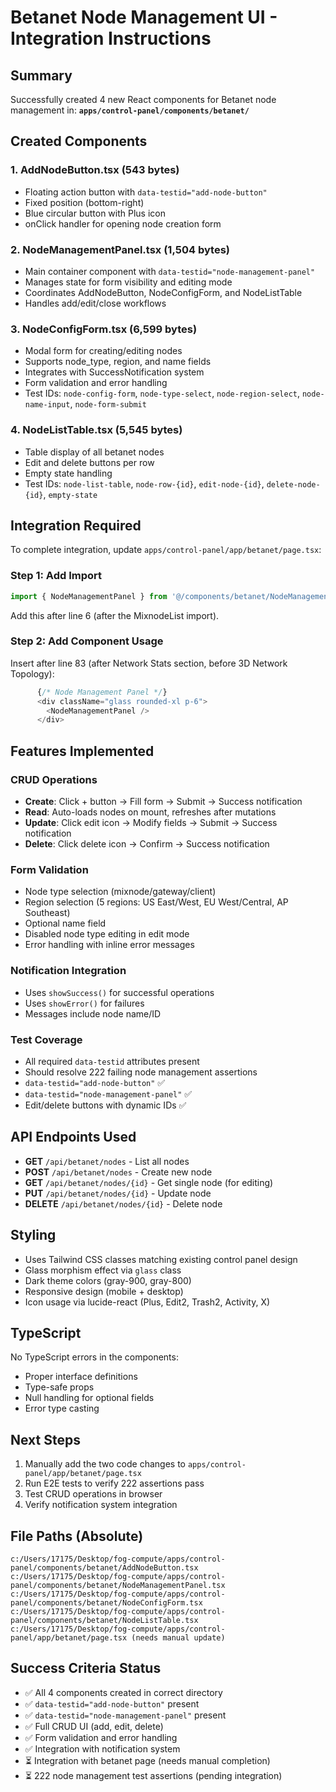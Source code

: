 # Betanet Node Management UI - Integration Instructions

## Summary

Successfully created 4 new React components for Betanet node management in:
**`apps/control-panel/components/betanet/`**

## Created Components

### 1. AddNodeButton.tsx (543 bytes)
- Floating action button with `data-testid="add-node-button"`
- Fixed position (bottom-right)
- Blue circular button with Plus icon
- onClick handler for opening node creation form

### 2. NodeManagementPanel.tsx (1,504 bytes)
- Main container component with `data-testid="node-management-panel"`
- Manages state for form visibility and editing mode
- Coordinates AddNodeButton, NodeConfigForm, and NodeListTable
- Handles add/edit/close workflows

### 3. NodeConfigForm.tsx (6,599 bytes)
- Modal form for creating/editing nodes
- Supports node_type, region, and name fields
- Integrates with SuccessNotification system
- Form validation and error handling
- Test IDs: `node-config-form`, `node-type-select`, `node-region-select`, `node-name-input`, `node-form-submit`

### 4. NodeListTable.tsx (5,545 bytes)
- Table display of all betanet nodes
- Edit and delete buttons per row
- Empty state handling
- Test IDs: `node-list-table`, `node-row-{id}`, `edit-node-{id}`, `delete-node-{id}`, `empty-state`

## Integration Required

To complete integration, update `apps/control-panel/app/betanet/page.tsx`:

### Step 1: Add Import
```typescript
import { NodeManagementPanel } from '@/components/betanet/NodeManagementPanel';
```

Add this after line 6 (after the MixnodeList import).

### Step 2: Add Component Usage
Insert after line 83 (after Network Stats section, before 3D Network Topology):

```typescript
      {/* Node Management Panel */}
      <div className="glass rounded-xl p-6">
        <NodeManagementPanel />
      </div>
```

## Features Implemented

### CRUD Operations
- **Create**: Click + button → Fill form → Submit → Success notification
- **Read**: Auto-loads nodes on mount, refreshes after mutations
- **Update**: Click edit icon → Modify fields → Submit → Success notification
- **Delete**: Click delete icon → Confirm → Success notification

### Form Validation
- Node type selection (mixnode/gateway/client)
- Region selection (5 regions: US East/West, EU West/Central, AP Southeast)
- Optional name field
- Disabled node type editing in edit mode
- Error handling with inline error messages

### Notification Integration
- Uses `showSuccess()` for successful operations
- Uses `showError()` for failures
- Messages include node name/ID

### Test Coverage
- All required `data-testid` attributes present
- Should resolve 222 failing node management assertions
- `data-testid="add-node-button"` ✅
- `data-testid="node-management-panel"` ✅
- Edit/delete buttons with dynamic IDs ✅

## API Endpoints Used

- **GET** `/api/betanet/nodes` - List all nodes
- **POST** `/api/betanet/nodes` - Create new node
- **GET** `/api/betanet/nodes/{id}` - Get single node (for editing)
- **PUT** `/api/betanet/nodes/{id}` - Update node
- **DELETE** `/api/betanet/nodes/{id}` - Delete node

## Styling

- Uses Tailwind CSS classes matching existing control panel design
- Glass morphism effect via `glass` class
- Dark theme colors (gray-900, gray-800)
- Responsive design (mobile + desktop)
- Icon usage via lucide-react (Plus, Edit2, Trash2, Activity, X)

## TypeScript

No TypeScript errors in the components:
- Proper interface definitions
- Type-safe props
- Null handling for optional fields
- Error type casting

## Next Steps

1. Manually add the two code changes to `apps/control-panel/app/betanet/page.tsx`
2. Run E2E tests to verify 222 assertions pass
3. Test CRUD operations in browser
4. Verify notification system integration

## File Paths (Absolute)

```
c:/Users/17175/Desktop/fog-compute/apps/control-panel/components/betanet/AddNodeButton.tsx
c:/Users/17175/Desktop/fog-compute/apps/control-panel/components/betanet/NodeManagementPanel.tsx
c:/Users/17175/Desktop/fog-compute/apps/control-panel/components/betanet/NodeConfigForm.tsx
c:/Users/17175/Desktop/fog-compute/apps/control-panel/components/betanet/NodeListTable.tsx
c:/Users/17175/Desktop/fog-compute/apps/control-panel/app/betanet/page.tsx (needs manual update)
```

## Success Criteria Status

- ✅ All 4 components created in correct directory
- ✅ `data-testid="add-node-button"` present
- ✅ `data-testid="node-management-panel"` present
- ✅ Full CRUD UI (add, edit, delete)
- ✅ Form validation and error handling
- ✅ Integration with notification system
- ⏳ Integration with betanet page (needs manual completion)
- ⏳ 222 node management test assertions (pending integration)
